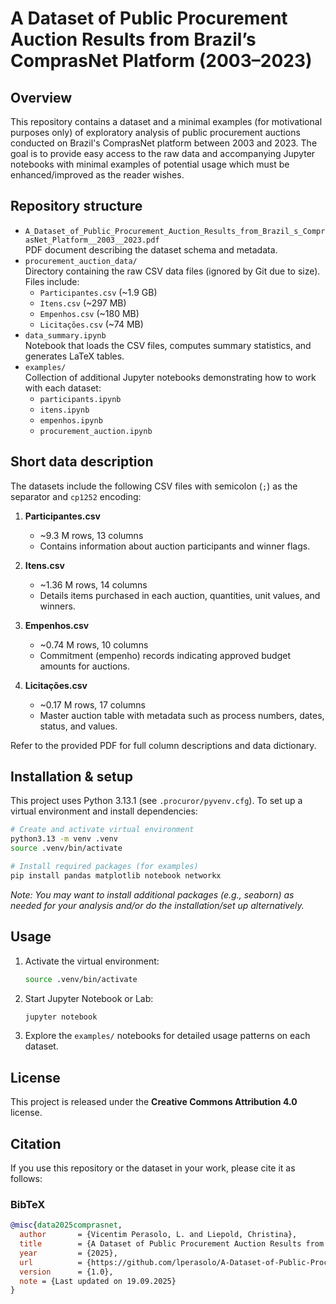 # A Dataset of Public Procurement Auction Results from Brazil’s ComprasNet Platform (2003–2023)

## Overview
This repository contains a dataset and a minimal examples (for motivational purposes only) of exploratory analysis of public procurement auctions conducted on Brazil's ComprasNet platform between 2003 and 2023. The goal is to provide easy access to the raw data and accompanying Jupyter notebooks with minimal examples of potential usage which must be enhanced/improved as the reader wishes.

## Repository structure
- `A_Dataset_of_Public_Procurement_Auction_Results_from_Brazil_s_ComprasNet_Platform__2003__2023.pdf`  
  PDF document describing the dataset schema and metadata.
- `procurement_auction_data/`  
  Directory containing the raw CSV data files (ignored by Git due to size). Files include:
  - `Participantes.csv` (~1.9 GB)
  - `Itens.csv` (~297 MB)
  - `Empenhos.csv` (~180 MB)
  - `Licitações.csv` (~74 MB)
- `data_summary.ipynb`  
  Notebook that loads the CSV files, computes summary statistics, and generates LaTeX tables.
- `examples/`  
  Collection of additional Jupyter notebooks demonstrating how to work with each dataset:
  - `participants.ipynb`
  - `itens.ipynb`
  - `empenhos.ipynb`
  - `procurement_auction.ipynb`

## Short data description
The datasets include the following CSV files with semicolon (`;`) as the separator and `cp1252` encoding:

1. **Participantes.csv**
   - ~9.3 M rows, 13 columns
   - Contains information about auction participants and winner flags.

2. **Itens.csv**
   - ~1.36 M rows, 14 columns
   - Details items purchased in each auction, quantities, unit values, and winners.

3. **Empenhos.csv**
   - ~0.74 M rows, 10 columns
   - Commitment (empenho) records indicating approved budget amounts for auctions.

4. **Licitações.csv**
   - ~0.17 M rows, 17 columns
   - Master auction table with metadata such as process numbers, dates, status, and values.

Refer to the provided PDF for full column descriptions and data dictionary.

## Installation & setup
This project uses Python 3.13.1 (see `.procuror/pyvenv.cfg`). To set up a virtual environment and install dependencies:

```bash
# Create and activate virtual environment
python3.13 -m venv .venv
source .venv/bin/activate

# Install required packages (for examples)
pip install pandas matplotlib notebook networkx
```

*Note: You may want to install additional packages (e.g., seaborn) as needed for your analysis and/or do the installation/set up alternatively.*

## Usage
1. Activate the virtual environment:
   ```bash
   source .venv/bin/activate
   ```

2. Start Jupyter Notebook or Lab:
   ```bash
   jupyter notebook
   ```

3. Explore the `examples/` notebooks for detailed usage patterns on each dataset.

## License
This project is released under the __Creative Commons Attribution 4.0__ license.

## Citation
If you use this repository or the dataset in your work, please cite it as follows:

### BibTeX

```bibtex
@misc{data2025comprasnet,
  author       = {Vicentim Perasolo, L. and Liepold, Christina},
  title        = {A Dataset of Public Procurement Auction Results from Brazil’s ComprasNet Platform (2003–2023)},
  year         = {2025},
  url          = {https://github.com/lperasolo/A-Dataset-of-Public-Procurement-Auction-Results-from-Brazil-s-ComprasNet-Platform-from-2003-to-2023/tree/master},
  version      = {1.0},
  note = {Last updated on 19.09.2025}
}